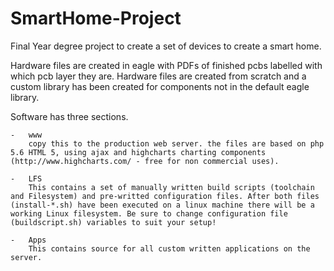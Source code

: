 SmartHome-Project
=================

Final Year degree project to create a set of devices to create a smart home.

Hardware files are created in eagle with PDFs of finished pcbs labelled with which pcb layer they are. Hardware files are created from scratch and a custom library has been created for components not in the default eagle library.

Software has three sections.

	-	www
		copy this to the production web server. the files are based on php 5.6 HTML 5, using ajax and highcharts charting components (http://www.highcharts.com/ - free for non commercial uses).
		
	-	LFS
		This contains a set of manually written build scripts (toolchain and Filesystem) and pre-writted configuration files. After both files (install-*.sh) have been executed on a linux machine there will be a working Linux filesystem. Be sure to change configuration file (buildscript.sh) variables to suit your setup!

	-	Apps
		This contains source for all custom written applications on the server.  

